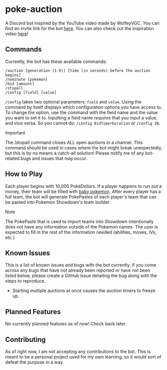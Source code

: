 # poke-auction

A Discord bot inspired by the YouTube video made by WolfeyVGC. You can find an invite link for the bot [here](https://pokeauction.vercel.app/). You can also check out the inspiration video [here](https://youtu.be/g_ek_JuSMVo?si=3k_ZY_UPV7eKgMIX)!

## Commands

Currently, the bot has these available commands:

```
/auction [generation (1-9)] [time (in seconds) before the auction begins]
/nominate [pokemon]
/bid [amount]
/stopall
/config [field] [value]
```

`/config` takes two optional parameters: `field` and `value`. Using the command by itself displays which configuration options you have access to. To change the option, use the command with the field name and the value you want to set it to. Inputting a field name _requires_ that you input a value, and vice versa. So you cannot do: `/config BidTimerDuration` or `/config 30`.

> [!IMPORTANT]
> The /stopall command closes ALL open auctions in a channel. This command should be used in cases where the bot might break unexpectedly, but this is by no means a catch-all solution! Please notify me of any bot-related bugs and issues that may occur.

## How to Play

Each player begins with 10,000 PokéDollars. If a player happens to run out a money, their team will be filled with [baby pokemon](https://m.bulbapedia.bulbagarden.net/wiki/Baby_Pok%C3%A9mon). After every player has a full team, the bot will generate PokePastes of each player's team that can be pasted into Pokemon Showdown's team builder.

> [!NOTE]
> The PokePaste that is used to import teams into Showdown intentionally does not have any information outside of the Pokemon names. The user is expected to fill in the rest of the information needed (abilities, moves, IVs, etc.)

## Known Issues

This is a list of known issues and bugs with the bot currently. If you come across any bugs that have not already been reported or have not been listed below, please create a GitHub issue detailing the bug along with the steps to reproduce.

- Starting multiple auctions at once causes the auction timers to freeze up.

## Planned Features

No currently planned features as of now! Check back later.

## Contributing

As of right now, I am not accepting any contributions to the bot. This is meant to be a personal project used for my own learning, so it would sort of defeat the purpose in a way.
